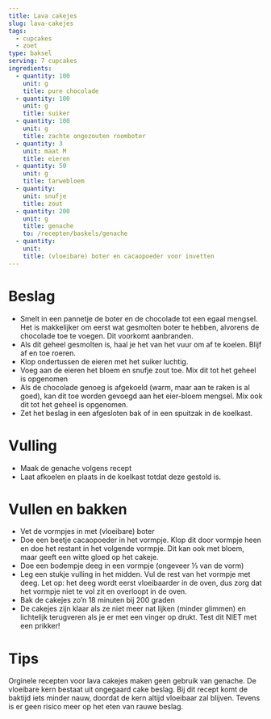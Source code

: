 ```yaml
---
title: Lava cakejes
slug: lava-cakejes
tags:
  - cupcakes
  - zoet
type: baksel
serving: 7 cupcakes
ingredients:
  - quantity: 100
    unit: g
    title: pure chocolade
  - quantity: 100
    unit: g
    title: suiker
  - quantity: 100
    unit: g
    title: zachte ongezouten roomboter
  - quantity: 3
    unit: maat M
    title: eieren
  - quantity: 50
    unit: g
    title: tarwebloem
  - quantity:
    unit: snufje
    title: zout
  - quantity: 200
    unit: g
    title: genache
    to: /recepten/baskels/genache
  - quantity:
    unit:
    title: (vloeibare) boter en cacaopoeder voor invetten
---
```


# Beslag

- Smelt in een pannetje de boter en de chocolade tot een egaal mengsel. Het is makkelijker om eerst wat gesmolten boter te hebben, alvorens de chocolade toe te voegen. Dit voorkomt aanbranden.
- Als dit geheel gesmolten is, haal je het van het vuur om af te koelen. Blijf af en toe roeren.
- Klop ondertussen de eieren met het suiker luchtig.
- Voeg aan de eieren het bloem en snufje zout toe. Mix dit tot het geheel is opgenomen
- Als de chocolade genoeg is afgekoeld (warm, maar aan te raken is al goed), kan dit toe worden gevoegd aan het eier-bloem mengsel. Mix ook dit tot het geheel is opgenomen.
- Zet het beslag in een afgesloten bak of in een spuitzak in de koelkast.

# Vulling

- Maak de genache volgens recept
- Laat afkoelen en plaats in de koelkast totdat deze gestold is.

# Vullen en bakken

- Vet de vormpjes in met (vloeibare) boter
- Doe een beetje cacaopoeder in het vormpje. Klop dit door vormpje heen en doe het restant in het volgende vormpje. Dit kan ook met bloem, maar geeft een witte gloed op het cakeje.
- Doe een bodempje deeg in een vormpje (ongeveer ⅓ van de vorm)
- Leg een stukje vulling in het midden.
  Vul de rest van het vormpje met deeg. Let op: het deeg wordt eerst vloeibaarder in de oven, dus zorg dat het vormpje niet te vol zit en overloopt in de oven.
- Bak de cakejes zo’n 18 minuten bij 200 graden
- De cakejes zijn klaar als ze niet meer nat lijken (minder glimmen) en lichtelijk terugveren als je er met een vinger op drukt. Test dit NIET met een prikker!

# Tips

Orginele recepten voor lava cakejes maken geen gebruik van genache. De vloeibare kern bestaat uit ongegaard cake beslag. Bij dit recept komt de baktijd iets minder nauw, doordat de kern altijd vloeibaar zal blijven. Tevens is er geen risico meer op het eten van rauwe beslag.
